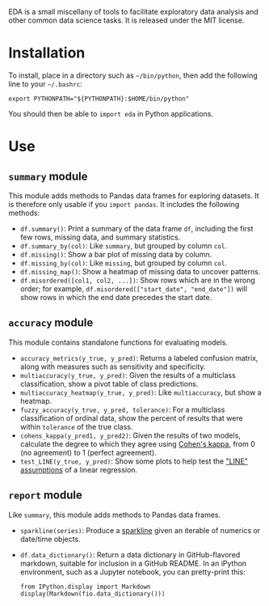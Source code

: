 EDA is a small miscellany of tools to facilitate exploratory data analysis and other common data science tasks. It is released under the MIT license.

# Installation

To install, place in a directory such as `~/bin/python`, then add the following line to your `~/.bashrc`:

``` {.bash}
export PYTHONPATH="${PYTHONPATH}:$HOME/bin/python"
```

You should then be able to `import eda` in Python applications.

# Use

## `summary` module

This module adds methods to Pandas data frames for exploring datasets. It is therefore only usable if you `import pandas`. It includes the following methods:

* `df.summary()`: Print a summary of the data frame `df`, including the first few rows, missing data, and summary statistics.
* `df.summary_by(col)`: Like `summary`, but grouped by column `col`.
* `df.missing()`: Show a bar plot of missing data by column.
* `df.missing_by(col)`: Like `missing`, but grouped by column `col`.
* `df.missing_map()`: Show a heatmap of missing data to uncover patterns.
* `df.misordered([col1, col2, ...])`: Show rows which are in the wrong order; for example, `df.misordered(["start_date", "end_date"])` will show rows in which the end date precedes the start date.

## `accuracy` module

This module contains standalone functions for evaluating models.

* `accuracy_metrics(y_true, y_pred)`: Returns a labeled confusion matrix, along with measures such as sensitivity and specificity.
* `multiaccuracy(y_true, y_pred)`: Given the results of a multiclass classification, show a pivot table of class predictions.
* `multiaccuracy_heatmap(y_true, y_pred)`: Like `multiaccuracy`, but show a heatmap.
* `fuzzy_accuracy(y_true, y_pred, tolerance)`: For a multiclass classification of ordinal data, show the percent of results that were within `tolerance` of the true class.
* `cohens_kappa(y_pred1, y_pred2)`: Given the results of two models, calculate the degree to which they agree using [Cohen's kappa](https://en.wikipedia.org/wiki/Cohen%27s_kappa), from 0 (no agreement) to 1 (perfect agreement).
* `test_LINE(y_true, y_pred)`: Show some plots to help test the ["LINE" assumptions](http://people.duke.edu/~rnau/testing.htm) of a linear regression.

## `report` module

Like `summary`, this module adds methods to Pandas data frames.

* `sparkline(series)`: Produce a [sparkline](https://www.edwardtufte.com/bboard/q-and-a-fetch-msg?msg_id=0001OR&topic_id=1) given an iterable of numerics or date/time objects.
* `df.data_dictionary()`: Return a data dictionary in GitHub-flavored markdown, suitable for inclusion in a GitHub README. In an iPython environment, such as a Jupyter notebook, you can pretty-print this:

	```
	from IPython.display import Markdown
	display(Markdown(fio.data_dictionary()))
	```
